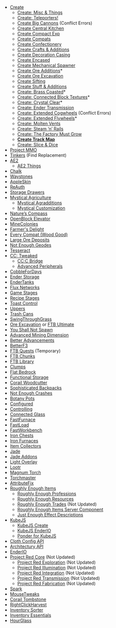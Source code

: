 - [Create](https://www.curseforge.com/minecraft/mc-mods/create)
    - [Create: Misc & Things](https://www.curseforge.com/minecraft/mc-mods/create-misc-and-things)
    - [Create: Teleporters!](https://www.curseforge.com/minecraft/mc-mods/create-teleporters)
    - [Create Big Cannons](https://www.curseforge.com/minecraft/mc-mods/create-big-cannons) (Conflict Errors)
    - [Create Central Kitchen](https://www.curseforge.com/minecraft/mc-mods/create-central-kitchen)
    - [Create Compact Exp](https://www.curseforge.com/minecraft/mc-mods/create-compact-exp)
    - [Create Compats](https://www.curseforge.com/minecraft/mc-mods/create-compats)
    - [Create Confectionery](https://www.curseforge.com/minecraft/mc-mods/create-confectionery)
    - [Create Crafts & Additions](https://www.curseforge.com/minecraft/mc-mods/createaddition)
    - [Create Decoration Casing](https://www.curseforge.com/minecraft/mc-mods/create-decoration-casing)
    - [Create Encased](https://www.curseforge.com/minecraft/mc-mods/create-encased)
    - [Create Mechanical Spawner](https://www.curseforge.com/minecraft/mc-mods/create-mechanical-spawner)
    - [Create Ore Additions](https://www.curseforge.com/minecraft/mc-mods/create-attack-additions)*
    - [Create Ore Excavation](https://www.curseforge.com/minecraft/mc-mods/create-ore-excavation)
    - [Create Sifting](https://www.curseforge.com/minecraft/mc-mods/create-sifting)
    - [Create Stuff & Additions](https://www.curseforge.com/minecraft/mc-mods/create-stuff-additions)
    - [Create: Brass Coasted](https://www.curseforge.com/minecraft/mc-mods/create-brass-coated)*
    - [Create: Connected Block Textures](https://www.curseforge.com/minecraft/mc-mods/create-connected-block-textures)*
    - [Create: Crystal Clear](https://www.curseforge.com/minecraft/mc-mods/create-crystal-clear)*
    - [Create: Ender Transmission](https://www.curseforge.com/minecraft/mc-mods/create-ender-transmission)
    - [Create: Extended Cogwheels](https://www.curseforge.com/minecraft/mc-mods/create-extended-cogs) (Conflict Errors)
    - [Create: Extended Flywheels](https://www.curseforge.com/minecraft/mc-mods/create-extended-flywheels)*
    - [Create: Molten Vents](https://www.curseforge.com/minecraft/mc-mods/create-molten-vents)
    - [Create: Steam ‘n’ Rails](https://www.curseforge.com/minecraft/modpacks/create-steam-n-rails-server-pack)
    - [Create: The Factory Must Grow](https://www.curseforge.com/minecraft/mc-mods/create-industry)
    - **[Create Track Map](https://modrinth.com/mod/create-track-map)**
    - [Create: Slice & Dice](https://www.curseforge.com/minecraft/mc-mods/slice-and-dice)
- [Project MMO](https://www.curseforge.com/minecraft/mc-mods/project-mmo)
- [Tinkers](https://www.curseforge.com/minecraft/mc-mods/tinkers-construct) (Find Replacement)
- [AE2](https://www.curseforge.com/minecraft/mc-mods/applied-energistics-2)
    - [AE2 Things](https://www.curseforge.com/minecraft/mc-mods/ae2-things-forge)
- [Chalk](https://www.curseforge.com/minecraft/mc-mods/chalk)
- [Waystones](https://www.curseforge.com/minecraft/mc-mods/waystones)
- [AppleSkin](https://www.curseforge.com/minecraft/mc-mods/appleskin)
- [ReAuth](https://www.curseforge.com/minecraft/mc-mods/reauth)
- [Storage Drawers](https://www.curseforge.com/minecraft/mc-mods/storage-drawers)
- [Mystical Agriculture](https://www.curseforge.com/minecraft/mc-mods/mystical-agriculture)
    - [Mystical Agradditions](https://www.curseforge.com/minecraft/mc-mods/mystical-agradditions)
    - [Mystical Customization](https://www.curseforge.com/minecraft/mc-mods/mystical-customization)
- [Nature’s Compass](https://www.curseforge.com/minecraft/mc-mods/natures-compass)
- [OpenBlock Elevator](https://www.curseforge.com/minecraft/mc-mods/openblocks-elevator)
- [MineColonies](https://www.curseforge.com/minecraft/mc-mods/minecolonies)
- [Farmer's Delight](https://www.curseforge.com/minecraft/mc-mods/farmers-delight)
- [Every Compat (Wood Good)](https://www.curseforge.com/minecraft/mc-mods/every-compat)
- [Large Ore Deposits](https://www.curseforge.com/minecraft/mc-mods/large-ore-deposits)
- [Not Enough Geodes](https://www.curseforge.com/minecraft/mc-mods/resource-geode)
- [Tesseract](https://www.curseforge.com/minecraft/mc-mods/tesseract)
- [CC: Tweaked](https://www.curseforge.com/minecraft/mc-mods/cc-tweaked)
    - [CC:C Bridge](https://www.curseforge.com/minecraft/mc-mods/cccbridge)
    - [Advanced Peripherals](https://www.curseforge.com/minecraft/mc-mods/advanced-peripherals)
- [CobbleForDays](https://www.curseforge.com/minecraft/mc-mods/cobblefordays)
- [Ender Storage](https://www.curseforge.com/minecraft/mc-mods/ender-storage-1-8)
- [EnderTanks](https://www.curseforge.com/minecraft/mc-mods/endertanks)
- [Flux Networks](https://www.curseforge.com/minecraft/mc-mods/flux-networks)
- [Game Stages](https://www.curseforge.com/minecraft/mc-mods/game-stages)
- [Recipe Stages](https://www.curseforge.com/minecraft/mc-mods/recipe-stages)
- [Toast Control](https://www.curseforge.com/minecraft/mc-mods/toast-control)
- [Uppers](https://www.curseforge.com/minecraft/mc-mods/uppers)
- [Trash Cans](https://www.curseforge.com/minecraft/mc-mods/trash-cans)
- [SwingThroughGrass](https://www.curseforge.com/minecraft/mc-mods/swingthroughgrass)
- [Ore Excavation](https://www.curseforge.com/minecraft/mc-mods/ore-excavation) or [FTB Ultimate](https://www.curseforge.com/minecraft/mc-mods/ftb-ultimine-forge)
- [You Shall Not Spawn](https://www.curseforge.com/minecraft/mc-mods/you-shall-not-spawn)
- [Advanced Mining Dimension](https://www.curseforge.com/minecraft/mc-mods/advanced-mining-dimension)
- [Better Advancements](https://www.curseforge.com/minecraft/mc-mods/better-advancements)
- [BetterF3](https://www.curseforge.com/minecraft/mc-mods/betterf3)
- [FTB Quests](https://www.curseforge.com/minecraft/mc-mods/ftb-quests-forge) (Temporary)
- [FTB Chunks](https://www.curseforge.com/minecraft/mc-mods/ftb-chunks-forge)
- [FTB Library](https://legacy.curseforge.com/minecraft/mc-mods/ftb-library-forge)
- [Clumps](https://www.curseforge.com/minecraft/mc-mods/clumps)
- [Flat Bedrock](https://www.curseforge.com/minecraft/mc-mods/flat-bedrock)
- [Functional Storage](https://www.curseforge.com/minecraft/mc-mods/functional-storage)
- [Corail Woodcutter](https://www.curseforge.com/minecraft/mc-mods/corail-woodcutter)
- [Sophisticated Backpacks](https://www.curseforge.com/minecraft/mc-mods/sophisticated-backpacks)
- [Not Enough Crashes](https://www.curseforge.com/minecraft/mc-mods/not-enough-crashes-forge)
- [Botany Pots](https://www.curseforge.com/minecraft/mc-mods/botany-pots)
- [Configured](https://www.curseforge.com/minecraft/mc-mods/configured)
- [Controlling](https://www.curseforge.com/minecraft/mc-mods/controlling)
- [Connected Glass](https://www.curseforge.com/minecraft/mc-mods/connected-glass)
- [FastFurnace](https://www.curseforge.com/minecraft/mc-mods/fastfurnace)
- [FastLoad](https://www.curseforge.com/minecraft/mc-mods/fastload)
- [FastWorkbench](https://www.curseforge.com/minecraft/mc-mods/fastworkbench)
- [Iron Chests](https://www.curseforge.com/minecraft/mc-mods/iron-chests)
- [Iron Furnaces](https://www.curseforge.com/minecraft/mc-mods/iron-furnaces)
- [Item Collectors](https://www.curseforge.com/minecraft/mc-mods/item-collectors)
- [Jade](https://www.curseforge.com/minecraft/mc-mods/jade)
- [Jade Addons](https://www.curseforge.com/minecraft/mc-mods/jade-addons)
- [Light Overlay](https://www.curseforge.com/minecraft/mc-mods/light-overlay)
- [Lootr](https://www.curseforge.com/minecraft/mc-mods/lootr)
- [Magnum Torch](https://www.curseforge.com/minecraft/mc-mods/magnum-torch-forge)
- [Torchmaster](https://www.curseforge.com/minecraft/mc-mods/torchmaster)
- [AttributeFix](https://www.curseforge.com/minecraft/mc-mods/attributefix)
- [Roughly Enough Items](https://www.curseforge.com/minecraft/mc-mods/roughly-enough-items)
    - [Roughly Enough Professions](https://www.curseforge.com/minecraft/mc-mods/roughly-enough-professions-rep)
    - [Roughly Enough Resources](https://www.curseforge.com/minecraft/mc-mods/roughly-enough-resources)
    - [Roughly Enough Trades](https://www.curseforge.com/minecraft/mc-mods/roughly-enough-trades) (Not Updated)
    - [Roughly Enough Items Server Component](https://www.curseforge.com/minecraft/mc-mods/roughly-enough-items-server-component)
    - [Just Enough Effect Descriptions](https://www.curseforge.com/minecraft/mc-mods/just-enough-effect-descriptions-jeed)
- [KubeJS](https://www.curseforge.com/minecraft/mc-mods/kubejs)
    - [KubeJS Create](https://www.curseforge.com/minecraft/mc-mods/kubejs-create)
    - [KubeJS EnderIO](https://www.curseforge.com/minecraft/mc-mods/kubejs-enderio)
    - [Ponder for KubeJS](https://www.curseforge.com/minecraft/mc-mods/ponder)
- [Cloth Config API](https://www.curseforge.com/minecraft/mc-mods/cloth-config)
- [Architectury API](https://www.curseforge.com/minecraft/mc-mods/architectury-api)
- [EnderIO](https://www.curseforge.com/minecraft/mc-mods/ender-io)
- [Project Red Core](https://www.curseforge.com/minecraft/mc-mods/project-red-core) (Not Updated)
    - [Project Red Exploration](https://www.curseforge.com/minecraft/mc-mods/project-red-exploration) (Not Updated)
    - [Project Red Illumination](https://www.curseforge.com/minecraft/mc-mods/project-red-illumination) (Not Updated)
    - [Project Red Integration](https://www.curseforge.com/minecraft/mc-mods/project-red-integration) (Not Updated)
    - [Project Red Transmission](https://www.curseforge.com/minecraft/mc-mods/project-red-transmission) (Not Updated)
    - [Project Red Fabrication](https://www.curseforge.com/minecraft/mc-mods/project-red-fabrication) (Not Updated)
- [Spark](https://www.curseforge.com/minecraft/mc-mods/spark)
- [MouseTweaks](https://www.curseforge.com/minecraft/mc-mods/mouse-tweaks)
- [Corail Tombstone](https://www.curseforge.com/minecraft/mc-mods/corail-tombstone)
- [RightClickHarvest](https://www.curseforge.com/minecraft/mc-mods/rightclickharvest)
- [Inventory Sorter](https://www.curseforge.com/minecraft/mc-mods/inventory-sorter)
- [Inventory Essentials](https://www.curseforge.com/minecraft/mc-mods/inventory-essentials)
- [HourGlass](https://www.curseforge.com/minecraft/mc-mods/hourglass)
